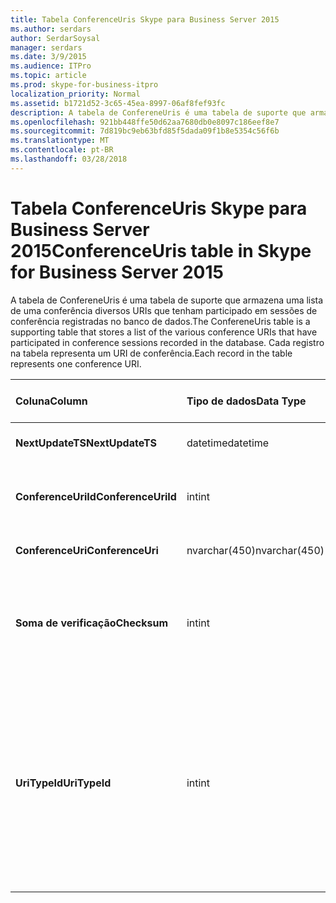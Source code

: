 ```yaml
---
title: Tabela ConferenceUris Skype para Business Server 2015
ms.author: serdars
author: SerdarSoysal
manager: serdars
ms.date: 3/9/2015
ms.audience: ITPro
ms.topic: article
ms.prod: skype-for-business-itpro
localization_priority: Normal
ms.assetid: b1721d52-3c65-45ea-8997-06af8fef93fc
description: A tabela de ConfereneUris é uma tabela de suporte que armazena uma lista de uma conferência diversos URIs que tenham participado em sessões de conferência registradas no banco de dados. Cada registro na tabela representa um URI de conferência.
ms.openlocfilehash: 921bb448ffe50d62aa7680db0e8097c186eef8e7
ms.sourcegitcommit: 7d819bc9eb63bfd85f5dada09f1b8e5354c56f6b
ms.translationtype: MT
ms.contentlocale: pt-BR
ms.lasthandoff: 03/28/2018
---
```

# <a name="conferenceuris-table-in-skype-for-business-server-2015"></a><span data-ttu-id="dcfef-104">Tabela ConferenceUris Skype para Business Server 2015</span><span class="sxs-lookup"><span data-stu-id="dcfef-104">ConferenceUris table in Skype for Business Server 2015</span></span>
 
<span data-ttu-id="dcfef-105">A tabela de ConfereneUris é uma tabela de suporte que armazena uma lista de uma conferência diversos URIs que tenham participado em sessões de conferência registradas no banco de dados.</span><span class="sxs-lookup"><span data-stu-id="dcfef-105">The ConfereneUris table is a supporting table that stores a list of the various conference URIs that have participated in conference sessions recorded in the database.</span></span> <span data-ttu-id="dcfef-106">Cada registro na tabela representa um URI de conferência.</span><span class="sxs-lookup"><span data-stu-id="dcfef-106">Each record in the table represents one conference URI.</span></span>
  
|<span data-ttu-id="dcfef-107">**Coluna**</span><span class="sxs-lookup"><span data-stu-id="dcfef-107">**Column**</span></span>|<span data-ttu-id="dcfef-108">**Tipo de dados**</span><span class="sxs-lookup"><span data-stu-id="dcfef-108">**Data Type**</span></span>|<span data-ttu-id="dcfef-109">**Índice de chaves /**</span><span class="sxs-lookup"><span data-stu-id="dcfef-109">**Key/Index**</span></span>|<span data-ttu-id="dcfef-110">**Detalhes**</span><span class="sxs-lookup"><span data-stu-id="dcfef-110">**Details**</span></span>|
|:-----|:-----|:-----|:-----|
|<span data-ttu-id="dcfef-111">**NextUpdateTS**</span><span class="sxs-lookup"><span data-stu-id="dcfef-111">**NextUpdateTS**</span></span> <br/> |<span data-ttu-id="dcfef-112">datetime</span><span class="sxs-lookup"><span data-stu-id="dcfef-112">datetime</span></span>  <br/> |<span data-ttu-id="dcfef-113">Primária</span><span class="sxs-lookup"><span data-stu-id="dcfef-113">Primary</span></span>  <br/> |<span data-ttu-id="dcfef-114">Carimbo de hora, interno usado.</span><span class="sxs-lookup"><span data-stu-id="dcfef-114">Time stamp, Internal used.</span></span>  <br/> |
|<span data-ttu-id="dcfef-115">**ConferenceUriId**</span><span class="sxs-lookup"><span data-stu-id="dcfef-115">**ConferenceUriId**</span></span> <br/> |<span data-ttu-id="dcfef-116">int</span><span class="sxs-lookup"><span data-stu-id="dcfef-116">int</span></span>  <br/> |<span data-ttu-id="dcfef-117">Primária</span><span class="sxs-lookup"><span data-stu-id="dcfef-117">Primary</span></span>  <br/> |<span data-ttu-id="dcfef-118">Número exclusivo que identifica o URI desta conferência.</span><span class="sxs-lookup"><span data-stu-id="dcfef-118">Unique number identifying this conference URI.</span></span>  <br/> |
|<span data-ttu-id="dcfef-119">**ConferenceUri**</span><span class="sxs-lookup"><span data-stu-id="dcfef-119">**ConferenceUri**</span></span> <br/> |<span data-ttu-id="dcfef-120">nvarchar(450)</span><span class="sxs-lookup"><span data-stu-id="dcfef-120">nvarchar(450)</span></span>  <br/> ||<span data-ttu-id="dcfef-121">URI da conferência.</span><span class="sxs-lookup"><span data-stu-id="dcfef-121">Conference URI.</span></span>  <br/> |
|<span data-ttu-id="dcfef-122">**Soma de verificação**</span><span class="sxs-lookup"><span data-stu-id="dcfef-122">**Checksum**</span></span> <br/> |<span data-ttu-id="dcfef-123">int</span><span class="sxs-lookup"><span data-stu-id="dcfef-123">int</span></span>  <br/> ||<span data-ttu-id="dcfef-124">Soma de verificação de ConferenceUri.</span><span class="sxs-lookup"><span data-stu-id="dcfef-124">Checksum of ConferenceUri.</span></span> <span data-ttu-id="dcfef-125">Usado para aumenta a velocidade de pesquisas de banco de dados.</span><span class="sxs-lookup"><span data-stu-id="dcfef-125">Used to increases the speed of database searches.</span></span>  <br/> |
|<span data-ttu-id="dcfef-126">**UriTypeId**</span><span class="sxs-lookup"><span data-stu-id="dcfef-126">**UriTypeId**</span></span> <br/> |<span data-ttu-id="dcfef-127">int</span><span class="sxs-lookup"><span data-stu-id="dcfef-127">int</span></span>  <br/> |<span data-ttu-id="dcfef-128">Externa</span><span class="sxs-lookup"><span data-stu-id="dcfef-128">Foreign</span></span>  <br/> |<span data-ttu-id="dcfef-129">Tipo de URI, como conf:chat para conferência de mensagem Instantânea ou conf:audio-vídeo para conferência de áudio/vídeo.</span><span class="sxs-lookup"><span data-stu-id="dcfef-129">URI type, such as conf:chat for IM conference, or conf:audio-video for audio/video conference.</span></span> <span data-ttu-id="dcfef-130">Consulte a tabela de [tabela UriTypes](uritypes.md) para obter mais informações.</span><span class="sxs-lookup"><span data-stu-id="dcfef-130">See the [UriTypes table](uritypes.md) table for more information.</span></span> <br/> |
   

